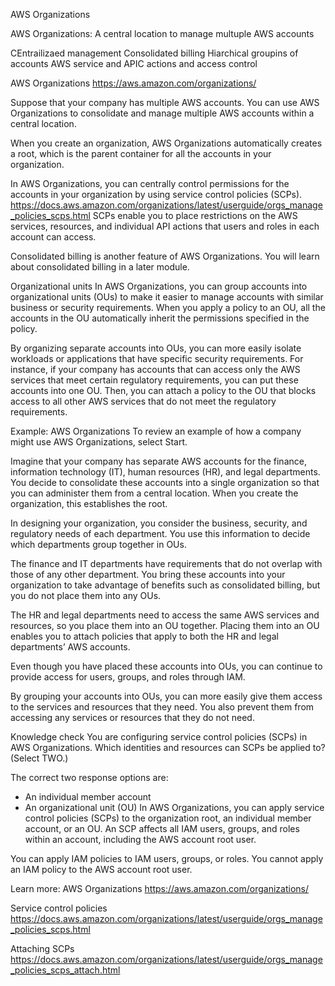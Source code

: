 AWS Organizations

AWS Organizations: A central location to manage multuple AWS accounts

CEntrailizaed management
Consolidated billing 
Hiarchical groupins of accounts
AWS service and APIC actions and access control

AWS Organizations
https://aws.amazon.com/organizations/

Suppose that your company has multiple AWS accounts. You can use AWS Organizations to consolidate and manage multiple AWS accounts within a central location.

When you create an organization, AWS Organizations automatically creates a root, which is the parent container for all the accounts in your organization. 

In AWS Organizations, you can centrally control permissions for the accounts in your organization by using service control policies (SCPs). 
https://docs.aws.amazon.com/organizations/latest/userguide/orgs_manage_policies_scps.html
SCPs enable you to place restrictions on the AWS services, resources, and individual API actions that users and roles in each account can access.


Consolidated billing is another feature of AWS Organizations. You will learn about consolidated billing in a later module.

Organizational units
In AWS Organizations, you can group accounts into organizational units (OUs) to make it easier to manage accounts with similar business or security requirements. When you apply a policy to an OU, all the accounts in the OU automatically inherit the permissions specified in the policy.  

By organizing separate accounts into OUs, you can more easily isolate workloads or applications that have specific security requirements. For instance, if your company has accounts that can access only the AWS services that meet certain regulatory requirements, you can put these accounts into one OU. Then, you can attach a policy to the OU that blocks access to all other AWS services that do not meet the regulatory requirements.


Example: AWS Organizations
To review an example of how a company might use AWS Organizations, select Start.

Imagine that your company has separate AWS accounts for the finance, information technology (IT), human resources (HR), and legal departments. You decide to consolidate these accounts into a single organization so that you can administer them from a central location. When you create the organization, this establishes the root.

In designing your organization, you consider the business, security, and regulatory needs of each department. You use this information to decide which departments group together in OUs.

The finance and IT departments have requirements that do not overlap with those of any other department. You bring these accounts into your organization to take advantage of benefits such as consolidated billing, but you do not place them into any OUs.

The HR and legal departments need to access the same AWS services and resources, so you place them into an OU together. Placing them into an OU enables you to attach policies that apply to both the HR and legal departments’ AWS accounts.


Even though you have placed these accounts into OUs, you can continue to provide access for users, groups, and roles through IAM.

By grouping your accounts into OUs, you can more easily give them access to the services and resources that they need. You also prevent them from accessing any services or resources that they do not need.




Knowledge check
You are configuring service control policies (SCPs) in AWS Organizations. Which identities and resources can SCPs be applied to? (Select TWO.)

The correct two response options are:
- An individual member account
- An organizational unit (OU)
In AWS Organizations, you can apply service control policies (SCPs) to the organization root, an individual member account, or an OU. An SCP affects all IAM users, groups, and roles within an account, including the AWS account root user.
 
You can apply IAM policies to IAM users, groups, or roles. You cannot apply an IAM policy to the AWS account root user.

Learn more:
AWS Organizations
https://aws.amazon.com/organizations/

Service control policies
https://docs.aws.amazon.com/organizations/latest/userguide/orgs_manage_policies_scps.html

Attaching SCPs
https://docs.aws.amazon.com/organizations/latest/userguide/orgs_manage_policies_scps_attach.html
